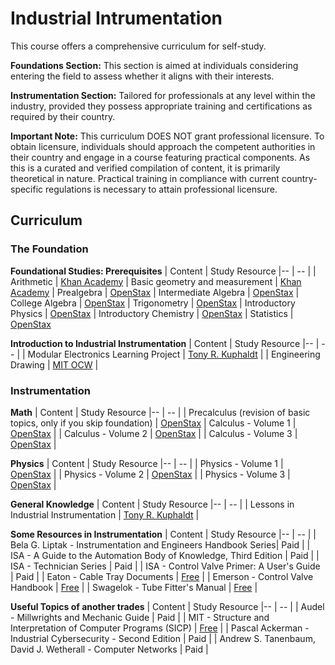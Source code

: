 # Industrial Intrumentation 

This course offers a comprehensive curriculum for self-study.

**Foundations Section:** This section is aimed at individuals considering entering the field to assess whether it aligns with their interests.

**Instrumentation Section:** Tailored for professionals at any level within the industry, provided they possess appropriate training and certifications as required by their country.

**Important Note:** This curriculum DOES NOT grant professional licensure. To obtain licensure, individuals should approach the competent authorities in their country and engage in a course featuring practical components. As this is a curated and verified compilation of content, it is primarily theoretical in nature. Practical training in compliance with current country-specific regulations is necessary to attain professional licensure.

## Curriculum

### The Foundation

**Foundational Studies: Prerequisites**
| Content |  Study Resource
|-- | -- |
| Arithmetic | [Khan Academy](https://www.khanacademy.org/math/arithmetic#arithmetic-subject-challenge)
| Basic geometry and measurement | [Khan Academy](https://www.khanacademy.org/math/basic-geo#basic-geo-subject-challenge)
| Prealgebra | [OpenStax](https://openstax.org/details/books/prealgebra-2e)
| Intermediate Algebra | [OpenStax](https://openstax.org/details/books/intermediate-algebra-2e)
| College Algebra | [OpenStax](https://openstax.org/details/books/college-algebra-corequisite-support-2e)
| Trigonometry | [OpenStax](https://mecmath.net/trig/Trigonometry.pdf)
| Introductory Physics | [OpenStax](https://openstax.org/details/books/physics)
| Introductory Chemistry | [OpenStax](https://openstax.org/details/books/chemistry-2e)
| Statistics | [OpenStax](https://assets.openstax.org/oscms-prodcms/media/documents/Statistics-WEB.pdf)

**Introduction to Industrial Instrumentation**
| Content |  Study Resource
|-- | -- |
| Modular Electronics Learning Project | [Tony R. Kuphaldt](http://ibiblio.org/kuphaldt/socratic/model/index.html) |
| Engineering Drawing | [MIT OCW](https://ocw.mit.edu/courses/2-007-design-and-manufacturing-i-spring-2009/pages/related-resources/drawing_and_sketching/) |

### Instrumentation

**Math**
| Content |  Study Resource
|-- | -- |
| Precalculus (revision of basic topics, only if you skip foundation) | [OpenStax](https://assets.openstax.org/oscms-prodcms/media/documents/Precalculus_2e-WEB.pdf)
| Calculus - Volume 1 | [OpenStax](https://openstax.org/details/books/calculus-volume-1) |
| Calculus - Volume 2 | [OpenStax](https://openstax.org/details/books/calculus-volume-2) |
| Calculus - Volume 3 | [OpenStax](https://openstax.org/details/books/calculus-volume-3) |

**Physics**
| Content |  Study Resource
|-- | -- |
| Physics - Volume 1 | [OpenStax](https://openstax.org/details/books/university-physics-volume-1) |
| Physics - Volume 2 | [OpenStax](https://openstax.org/details/books/university-physics-volume-2) |
| Physics - Volume 3 | [OpenStax](https://openstax.org/details/books/university-physics-volume-3) |

**General Knowledge**
| Content |  Study Resource
|-- | -- |
| Lessons in Industrial Instrumentation | [Tony R. Kuphaldt](https://www.ibiblio.org/kuphaldt/socratic/sinst/) |



**Some Resources in Instrumentation**
| Content |  Study Resource
|-- | -- |
| Bela G. Liptak - Instrumentation and Engineers Handbook Series| Paid |
| ISA - A Guide to the Automation Body of Knowledge, Third Edition | Paid |
| ISA - Technician Series | Paid |
| ISA - Control Valve Primer: A User's Guide | Paid |
| Eaton - Cable Tray Documents | [Free](https://www.eaton.com/us/en-us/products/support-systems/cable-tray-and-ladder-systems/cabletray-ed.html) |
| Emerson - Control Valve Handbook | [Free](https://www.emerson.com/documents/automation/control-valve-handbook-en-3661206.pdf) |
| Swagelok - Tube Fitter's Manual | [Free](https://www.swagelok.com/en/supplemental/tube-fitting-manual-digital-supplement) |


**Useful Topics of another trades**
| Content |  Study Resource
|-- | -- |
| Audel - Millwrights and Mechanic Guide | Paid |
| MIT - Structure and Interpretation of Computer Programs (SICP) | [Free](https://web.mit.edu/6.001/6.037/sicp.pdf) |
| Pascal Ackerman - Industrial Cybersecurity - Second Edition | Paid |
| Andrew S. Tanenbaum, David J. Wetherall - Computer Networks | Paid |

